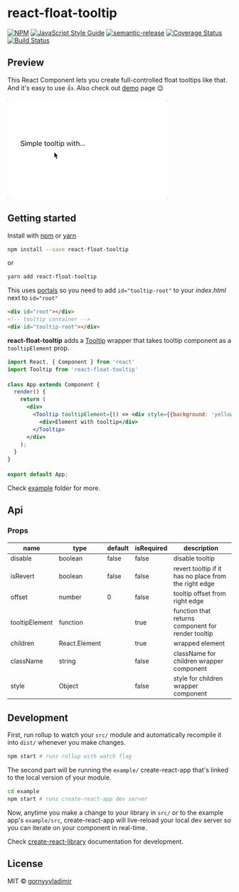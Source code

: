 # react-float-tooltip

[![NPM](https://img.shields.io/npm/v/react-float-tooltip.svg)](https://www.npmjs.com/package/react-float-tooltip) [![JavaScript Style Guide](https://img.shields.io/badge/code_style-standard-brightgreen.svg)](https://standardjs.com)
[![semantic-release](https://img.shields.io/badge/%20%20%F0%9F%93%A6%F0%9F%9A%80-semantic--release-e10079.svg)](https://github.com/semantic-release/semantic-release)
[![Coverage Status](https://coveralls.io/repos/github/gornyyvladimir/react-float-tooltip/badge.svg?branch=master)](https://coveralls.io/github/gornyyvladimir/react-float-tooltip?branch=master)
[![Build Status](https://travis-ci.org/gornyyvladimir/react-float-tooltip.svg?branch=master)](https://travis-ci.org/gornyyvladimir/react-float-tooltip)

## Preview

This React Component lets you create full-controlled float tooltips like that. And it's easy to use 👍. Also check out [demo](https://gornyyvladimir.github.io/react-float-tooltip/) page 😉 

![react-float-tooltip gif](https://raw.githubusercontent.com/gornyyvladimir/react-float-tooltip/master/tooltip.gif)

## Getting started

Install with [npm](https://www.npmjs.com/) or [yarn](https://yarnpkg.com/)

```bash
npm install --save react-float-tooltip
```

or

```bash
yarn add react-float-tooltip
```

This uses [portals](https://reactjs.org/docs/portals.html) so you need to add `id="tooltip-root"` to your _index.html_ next to `id="root"`

```html
<div id="root"></div>
<!-- tooltip container -->
<div id="tooltip-root"></div>
```

**react-float-tooltip** adds a [Tooltip](src/index.js) wrapper that takes tooltip component as a `tooltipElement` prop.

```jsx
import React, { Component } from 'react'
import Tooltip from 'react-float-tooltip'

class App extends Component {
  render() {
    return (
      <div>
        <Tooltip tooltipElement={() => <div style={{background: 'yellow'}}>Tooltip</div>}>
          <div>Element with tooltip</div>
        </Tooltip>
      </div>
    );
  }
}

export default App;
```

Check [example](example) folder for more.

## Api
### Props

| name           | type          | default | isRequired | description                                           |
|----------------|---------------|---------|------------|-------------------------------------------------------|
| disable        | boolean       | false   | false      | disable tooltip                                       |
| isRevert       | boolean       | false   | false      | revert tooltip if it has no place from the right edge |
| offset         | number        | 0       | false      | tooltip offset from right edge                        |
| tooltipElement | function      |         | true       | function that returns component for render tooltip    |
| children       | React.Element |         | true       | wrapped element                                       |
| className      | string        |         | false      | className for children wrapper component              |
| style          | Object        |         | false      | style for children wrapper component                  |

## Development

First, run rollup to watch your `src/` module and automatically recompile it into `dist/` whenever you make changes.

```bash
npm start # runs rollup with watch flag 
```

The second part will be running the `example/` create-react-app that's linked to the local version of your module.

```bash
cd example
npm start # runs create-react-app dev server 
```

Now, anytime you make a change to your library in `src/` or to the example app's `example/src`, create-react-app will live-reload your local dev server so you can iterate on your component in real-time.

Check [create-react-library](https://www.npmjs.com/package/create-react-library) documentation for development.

## License

MIT © [gornyyvladimir](https://github.com/gornyyvladimir)
